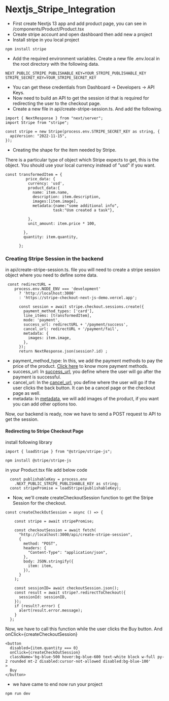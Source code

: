 # Nextjs_Stripe_Integration
- First create Nextjs 13 app and add product page, you can see in /components/Product/Product.tsx
- Create stripe account and open dashboard then add new a project 
- Install stripe in you local project
 ```
 npm install stripe
 ```
 - Add the required environment variables. Create a new file .env.local in the root directory with the following data.
 ```
 NEXT_PUBLIC_STRIPE_PUBLISHABLE_KEY=YOUR_STRIPE_PUBLISHABLE_KEY
STRIPE_SECRET_KEY=YOUR_STRIPE_SECRET_KEY
 ```
- You can get these credentials from Dashboard -> Developers -> API Keys.
- Now need to build an API to get the session id that is required for redirecting the user to the checkout page.
- Create a new file in api/create-stripe-session.ts. And add the following.
```
import { NextResponse } from "next/server";
import Stripe from "stripe";

const stripe = new Stripe(process.env.STRIPE_SECRET_KEY as string, {
  apiVersion: "2022-11-15",
});
```

- Creating the shape for the item needed by Stripe.

There is a particular type of object which Stripe expects to get, this is the object. You should use your local currency instead of "usd" if you want.

```
const transformedItem = {
         price_data: {
          currency: 'usd',
          product_data:{
            name: item.name,
            description: item.description,
            images:[item.image],
            metadata:{name:"some additional info",
                     task:"Usm created a task"},

          },
          unit_amount: item.price * 100,

        },
        quantity: item.quantity,
        
      };
```
### Creating Stripe Session in the backend
in api/create-stripe-session.ts. file you will need to create a stripe session object where you need to define some data.

```
 const redirectURL =
    process.env.NODE_ENV === 'development'
      ? 'http://localhost:3000'
      : 'https://stripe-checkout-next-js-demo.vercel.app';

      const session = await stripe.checkout.sessions.create({
        payment_method_types: ['card'],
        line_items: [transformedItem],
        mode: 'payment',
        success_url: redirectURL + '/payment/success',
        cancel_url: redirectURL + '/payment/fail',
        metadata: {
          images: item.image,
        },
      });
      return NextResponse.json(session?.id) ;
```

- payment_method_type: In this, we add the payment methods to pay the price of the product. [Click here](https://stripe.com/docs/api/checkout/sessions/create#create_checkout_session-payment_method_types) to know more payment methods.
- success_url: In [success_url](https://stripe.com/docs/api/checkout/sessions/create#create_checkout_session-success_url), you define where the user will go after the payment is successful.
- cancel_url: In the [cancel_url](https://stripe.com/docs/api/checkout/sessions/object#checkout_session_object-cancel_url), you define where the user will go if the user clicks the back button. It can be a cancel page or   the checkout page as well.
- metadata: In [metadata](https://stripe.com/docs/api/checkout/sessions/create#create_checkout_session-metadata), we will add images of the product, if you want you can add other options too.

Now, our backend is ready, now we have to send a POST request to API to get the session.

#### Redirecting to Stripe Checkout Page
install following library
```
import { loadStripe } from "@stripe/stripe-js";
```

```
npm install @stripe/stripe-js
```

in your Product.tsx file add below code
```
  const publishableKey = process.env
    .NEXT_PUBLIC_STRIPE_PUBLISHABLE_KEY as string;
  const stripePromise = loadStripe(publishableKey);
```
- Now, we'll create createCheckoutSession function to get the Stripe Session for the checkout.
```
const createCheckOutSession = async () => {
    
    const stripe = await stripePromise;

    const checkoutSession = await fetch(
      "http://localhost:3000/api/create-stripe-session",
      {
        method: "POST",
        headers: {
          "Content-Type": "application/json",
        },
        body: JSON.stringify({
          item: item,
        }),
      }
    );

    const sessionID= await checkoutSession.json();
    const result = await stripe?.redirectToCheckout({
      sessionId: sessionID,
    });
    if (result?.error) {
      alert(result.error.message);
    }
  };
```
Now, we have to call this function while the user clicks the Buy button.
And onClick={createCheckoutSession}

```
<button
  disabled={item.quantity === 0}
  onClick={createCheckOutSession}
  className='bg-blue-500 hover:bg-blue-600 text-white block w-full py-2 rounded mt-2 disabled:cursor-not-allowed disabled:bg-blue-100'
>
  Buy
</button>
```
- we have came to end now run your project
```
npm run dev
```
